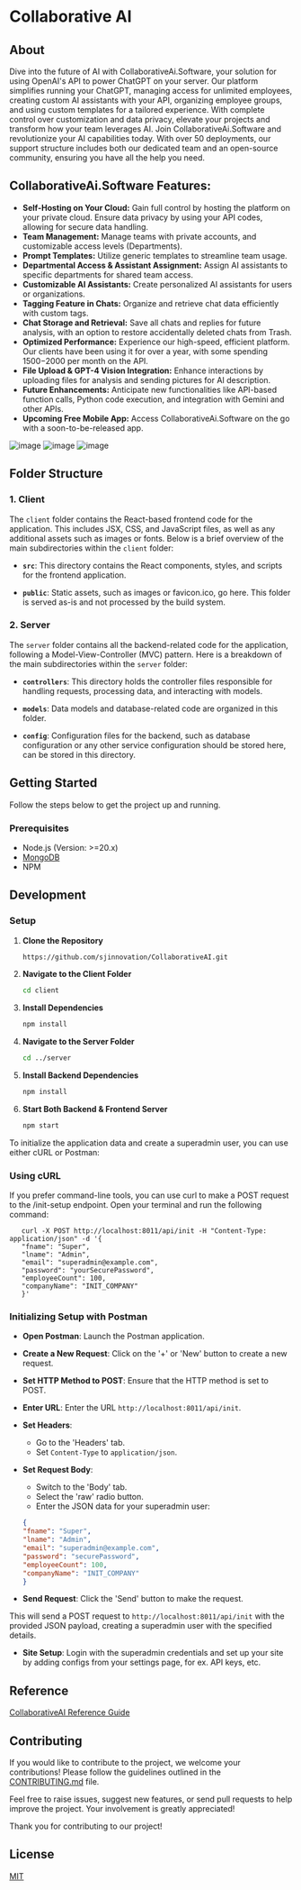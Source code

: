 # Collaborative AI

## About
Dive into the future of AI with CollaborativeAi.Software, your solution for using OpenAI's API to power ChatGPT on your server. Our platform simplifies running your ChatGPT, managing access for unlimited employees, creating custom AI assistants with your API, organizing employee groups, and using custom templates for a tailored experience. With complete control over customization and data privacy, elevate your projects and transform how your team leverages AI. Join CollaborativeAi.Software and revolutionize your AI capabilities today. With over 50 deployments, our support structure includes both our dedicated team and an open-source community, ensuring you have all the help you need.

## CollaborativeAi.Software Features:
- **Self-Hosting on Your Cloud:** Gain full control by hosting the platform on your private cloud. Ensure data privacy by using your API codes, allowing for secure data handling.
- **Team Management:** Manage teams with private accounts, and customizable access levels (Departments).
- **Prompt Templates:** Utilize generic templates to streamline team usage.
- **Departmental Access & Assistant Assignment:** Assign AI assistants to specific departments for shared team access.
- **Customizable AI Assistants:** Create personalized AI assistants for users or organizations.
- **Tagging Feature in Chats:** Organize and retrieve chat data efficiently with custom tags.
- **Chat Storage and Retrieval:** Save all chats and replies for future analysis, with an option to restore accidentally deleted chats from Trash.
- **Optimized Performance:** Experience our high-speed, efficient platform. Our clients have been using it for over a year, with some spending $1500-$2000 per month on the API.
- **File Upload & GPT-4 Vision Integration:** Enhance interactions by uploading files for analysis and sending pictures for AI description.
- **Future Enhancements:** Anticipate new functionalities like API-based function calls, Python code execution, and integration with Gemini and other APIs.
- **Upcoming Free Mobile App:** Access CollaborativeAi.Software on the go with a soon-to-be-released app.

![image](https://github.com/sjinnovation/CollaborativeAI/assets/45666802/a14ca235-a3c9-45b3-9e91-85f0240af5f5) 
![image](https://github.com/sjinnovation/CollaborativeAI/assets/45666802/6b33f541-cb65-4383-83ef-136c9b51a4b0)
![image](https://github.com/sjinnovation/CollaborativeAI/assets/45666802/5657a1cf-9134-4e8b-ad2d-14459fb1023c)


## Folder Structure

### 1. Client
The `client` folder contains the React-based frontend code for the application. This includes JSX, CSS, and JavaScript files, as well as any additional assets such as images or fonts. Below is a brief overview of the main subdirectories within the `client` folder:

- **`src`**: This directory contains the React components, styles, and scripts for the frontend application.

- **`public`**: Static assets, such as images or favicon.ico, go here. This folder is served as-is and not processed by the build system.


### 2. Server
The `server` folder contains all the backend-related code for the application, following a Model-View-Controller (MVC) pattern. Here is a breakdown of the main subdirectories within the `server` folder:

- **`controllers`**: This directory holds the controller files responsible for handling requests, processing data, and interacting with models.

- **`models`**: Data models and database-related code are organized in this folder.

- **`config`**: Configuration files for the backend, such as database configuration or any other service configuration should be stored here, can be stored in this directory.


## Getting Started
Follow the steps below to get the project up and running.

### Prerequisites
- Node.js (Version: >=20.x)
- [MongoDB](https://www.mongodb.com/?ref=collaborativeai.software)
- NPM

## Development

### Setup
1. **Clone the Repository**
   ```bash
   https://github.com/sjinnovation/CollaborativeAI.git
   

2. **Navigate to the Client Folder**

    ```bash
    cd client

3. **Install Dependencies**

    ```bash
    npm install

4. **Navigate to the Server Folder**

    ```bash
    cd ../server

5. **Install Backend Dependencies**

    ```bash
    npm install

6. **Start Both Backend & Frontend Server**

    ```bash
    npm start

To initialize the application data and create a superadmin user, you can use either cURL or Postman:

   ### Using cURL

   If you prefer command-line tools, you can use curl to make a POST request to the /init-setup endpoint. Open your terminal and run the following command:

       curl -X POST http://localhost:8011/api/init -H "Content-Type: application/json" -d '{
       "fname": "Super",
       "lname": "Admin",
       "email": "superadmin@example.com",
       "password": "yourSecurePassword",
       "employeeCount": 100,
       "companyName": "INIT_COMPANY"
       }'

   ### Initializing Setup with Postman

   - **Open Postman**:  Launch the Postman application.

   - **Create a New Request**: Click on the '+' or 'New' button to create a new request.

   - **Set HTTP Method to POST**: Ensure that the HTTP method is set to POST.

   - **Enter URL**: Enter the URL `http://localhost:8011/api/init`.

   - **Set Headers**: 
       - Go to the 'Headers' tab.
       - Set `Content-Type` to `application/json`.

   - **Set Request Body**:
       - Switch to the 'Body' tab.
       - Select the 'raw' radio button.
       - Enter the JSON data for your superadmin user:

       ```json
       {
       "fname": "Super",
       "lname": "Admin",
       "email": "superadmin@example.com",
       "password": "securePassword",
       "employeeCount": 100,
       "companyName": "INIT_COMPANY"
       }
       ```

   - **Send Request**: Click the 'Send' button to make the request.

   This will send a POST request to `http://localhost:8011/api/init` with the provided JSON  payload, creating a superadmin user with the specified details.

   - **Site Setup**: Login with the superadmin credentials and set up your site by adding configs from your settings page, for ex. API keys, etc.


## Reference

[CollaborativeAI Reference Guide](https://docs.google.com/document/d/1xOyvASQyss3ElNe3-pEpZMrQVFBjqqT4DLq96WtlCoU/edit#heading=h.tbh793g58rjf)

## Contributing

If you would like to contribute to the project, we welcome your contributions! Please follow the guidelines outlined in the [CONTRIBUTING.md](CONTRIBUTING.md) file.

Feel free to raise issues, suggest new features, or send pull requests to help improve the project. Your involvement is greatly appreciated!

Thank you for contributing to our project!

## License

[MIT](https://choosealicense.com/licenses/mit/)

